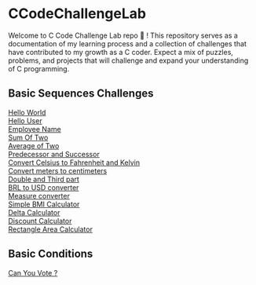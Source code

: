# CCodeChallengeLab

Welcome to C Code Challenge Lab repo 🚀 ! 
This repository serves as a documentation of my learning process 
and a collection of challenges that have contributed to my growth as a C 
coder. 
Expect a mix of puzzles, problems, and projects 
that will challenge and expand your understanding of C programming.

## Basic Sequences Challenges

[Hello World](https://github.com/davi-p-oliveira-11/CCodeChallengeLab/tree/main/Challenges/HelloWorld)<br>
[Hello User](https://github.com/davi-p-oliveira-11/CCodeChallengeLab/tree/main/Challenges/HelloUser)<br>
[Employee Name](https://github.com/davi-p-oliveira-11/CCodeChallengeLab/tree/main/Challenges/EmployeeName)<br>
[Sum Of Two](https://github.com/davi-p-oliveira-11/CCodeChallengeLab/tree/main/Challenges/SumOfTwo)<br>
[Average of Two](https://github.com/davi-p-oliveira-11/CCodeChallengeLab/tree/main/Challenges/AverageOfTwo)<br>
[Predecessor and Successor](https://github.com/davi-p-oliveira-11/CCodeChallengeLab/tree/main/Challenges/Predecessor-Successor)<br>
[Convert Celsius to Fahrenheit and Kelvin](https://github.com/davi-p-oliveira-11/CCodeChallengeLab/tree/main/Challenges/Celsiuis-to-FandK)<br>
[Convert meters to centimeters](https://github.com/davi-p-oliveira-11/CCodeChallengeLab/tree/main/Challenges/Centimeters-to-Meters)<br>
[Double and Third part](https://github.com/davi-p-oliveira-11/CCodeChallengeLab/tree/main/Challenges/DoubleThird)<br>
[BRL to USD converter](https://github.com/davi-p-oliveira-11/CCodeChallengeLab/tree/main/Challenges/BRL-to-USD)<br>
[Measure converter](https://github.com/davi-p-oliveira-11/CCodeChallengeLab/tree/main/Challenges/MeasureConverter)<br>
[Simple BMI Calculator](https://github.com/davi-p-oliveira-11/CCodeChallengeLab/tree/main/Challenges/SimpleBMI)<br>
[Delta Calculator](https://github.com/davi-p-oliveira-11/CCodeChallengeLab/tree/main/Challenges/DeltaCalculator)<br>
[Discount Calculator](https://github.com/davi-p-oliveira-11/CCodeChallengeLab/tree/main/Challenges/Discount-Calculator)<br>
[Rectangle Area Calculator](https://github.com/davi-p-oliveira-11/CCodeChallengeLab/tree/main/Challenges/RectangleCalculator)<br>

## Basic Conditions

[Can You Vote ?](https://github.com/davi-p-oliveira-11/CCodeChallengeLab/tree/main/Challenges/Can-you-Vote)<br>


